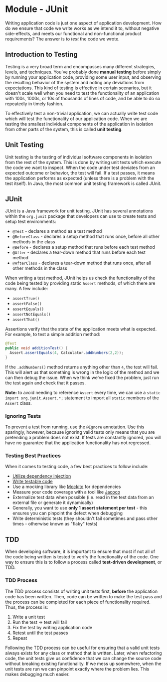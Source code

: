 # Module - JUnit

Writing application code is just one aspect of application development. How do we ensure that code we write works as we intend it to, without negative side-effects, and meets our functional and non-functional product requirements? The answer is to *test* the code we wrote.

## Introduction to Testing

Testing is a very broad term and encompasses many different strategies, levels, and techniques. You've probably done **manual testing** before simply by running your application code, providing some user input, and observing the resulting behavior of the system and noting any deviations from expectations. This kind of testing is effective in certain scenarios, but it doesn't scale well when you need to test the functionality of an application with 100s, 1000s, or 10s of thousands of lines of code, and be able to do so repeatedly in timely fashion.

To effectively test a non-trivial application, we can actually write test code which will test the functionality of our application code. When we are testing the smallest individual components of the application in isolation from other parts of the system, this is called **unit testing**.

## Unit Testing
Unit testing is the testing of individual software components in isolation from the rest of the system. This is done by writing unit tests which execute the code we want to inspect. When the code under test deviates from an expected outcome or behavior, the test will fail. If a test passes, it means the application performs as expected (unless there is a problem with the test itself). In Java, the most common unit testing framework is called JUnit.

## JUnit
JUnit is a Java framework for unit testing. JUnit has several annotations within the `org.junit` package that developers can use to create tests and setup test environments:
* `@Test` - declares a method as a test method
* `@BeforeClass` - declares a setup method that runs once, before all other methods in the class
* `@Before` - declares a setup method that runs before each test method
* `@After` - declares a tear-down method that runs before each test method
* `@AfterClass` - declares a tear-down method that runs once, after all other methods in the class

When writing a test method, JUnit helps us check the functionality of the code being tested by providing static `Assert` methods, of which there are many. A few include:
* `assertTrue()`
* `assertFalse()`
* `assertEquals()`
* `assertNotEquals()`
* `assertThat()`

Assertions verify that the state of the application meets what is expected. For example, to test a simple addition method:

```java
@Test
public void additionTest() {
  Assert.assertEquals(4, Calculator.addNumbers(2,2));
}
```

If the `.addNumbers()` method returns anything other than `4`, the test will fail. This will alert us that something is wrong in the logic of the method and we can then debug the issue. When we think we've fixed the problem, just run the test again and check that it passes.

**Note:** to avoid needing to reference `Assert` every time, we can use a `static import org.junit.Assert.*;` statement to import all `static` members of the `Assert` class.

### Ignoring Tests

To prevent a test from running, use the `@Ignore` annotation. Use this sparingly, however, because ignoring valid tests only means that you are pretending a problem does not exist. If tests are constantly ignored, you will have no guarantee that the application functionality has not regressed.

### Testing Best Practices
When it comes to testing code, a few best practices to follow include:
* [Utilize dependency injection](https://en.wikipedia.org/wiki/Dependency_injection)
* [Write testable code](https://www.toptal.com/qa/how-to-write-testable-code-and-why-it-matters)
* Use a mocking library like [Mockito](https://site.mockito.org/) for dependencies
* Measure your code coverage with a tool like [Jacoco](https://www.eclemma.org/jacoco/trunk/doc/maven.html)
* Externalize test data when possible (i.e. read in the test data from an external file or generate it dynamically)
* Generally, you want to use **only 1 assert statement per test** - this ensures you can pinpoint the defect when debugging
* Write deterministic tests (they shouldn't fail sometimes and pass other times - otherwise known as "flaky" tests)

## TDD
When developing software, it is important to ensure that most if not all of the code being written is tested to verify the functionality of the code. One way to ensure this is to follow a process called **test-driven development**, or TDD.

### TDD Process
The TDD process consists of writing unit tests first, **before** the application code has been written. Then, code can be written to make the test pass and the process can be completed for each piece of functionality required. Thus, the process is:
1. Write a unit test
2. Run the test => test will fail
3. Fix the test by writing application code
4. Retest until the test passes
5. Repeat

Following the TDD process can be useful for ensuring that a valid unit tests always exists for any class or method that is written. Later, when refactoring code, the unit tests give us confidence that we can change the source code without breaking existing functionality. If we mess up somewhere, when the unit tests are run we can pinpoint exactly where the problem lies. This makes debugging much easier.
